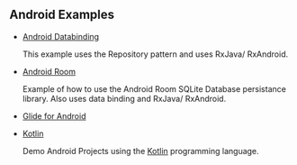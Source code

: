 Android Examples
------

* [Android Databinding](https://github.com/maurice-smith/playground/tree/master/android/examples/DataBindingEx)

    This example uses the Repository pattern and uses RxJava/ RxAndroid.
    
* [Android Room](https://github.com/maurice-smith/playground/tree/master/android/examples/RoomEx)
    
     Example of how to use the Android Room SQLite Database persistance library. Also uses data binding and RxJava/ RxAndroid.
     
* [Glide for Android](https://github.com/maurice-smith/playground/tree/master/android/examples/GlideEx)

* [Kotlin](https://github.com/maurice-smith/playground/tree/master/android/kotlin)

    Demo Android Projects using the [Kotlin](https://kotlinlang.org/) programming language. 
